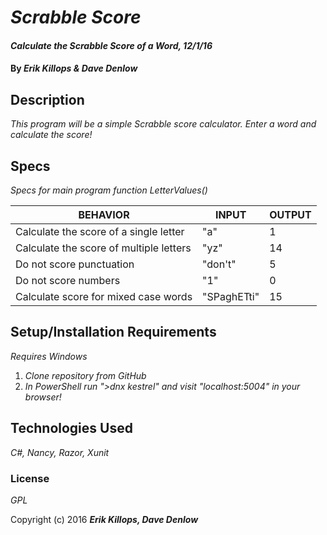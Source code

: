 # _Scrabble Score_

#### _Calculate the Scrabble Score of a Word, 12/1/16_

#### By _**Erik Killops & Dave Denlow**_

## Description

_This program will be a simple Scrabble score calculator. Enter a word and calculate the score!_

## Specs

_Specs for main program function LetterValues()_

| BEHAVIOR                                | INPUT       | OUTPUT |
|-----------------------------------------|-------------|--------|
| Calculate the score of a single letter  | "a"         | 1      |
| Calculate the score of multiple letters | "yz"        | 14     |
| Do not score punctuation                | "don't"     | 5      |
| Do not score numbers                    | "1"         | 0    |
| Calculate score for mixed case words    | "SPaghETti" | 15     |

## Setup/Installation Requirements

*Requires Windows*

1. _Clone repository from GitHub_
2. _In PowerShell run ">dnx kestrel" and visit "localhost:5004" in your browser!_

## Technologies Used

_C#, Nancy, Razor, Xunit_

### License

*GPL*

Copyright (c) 2016 **_Erik Killops, Dave Denlow_**
